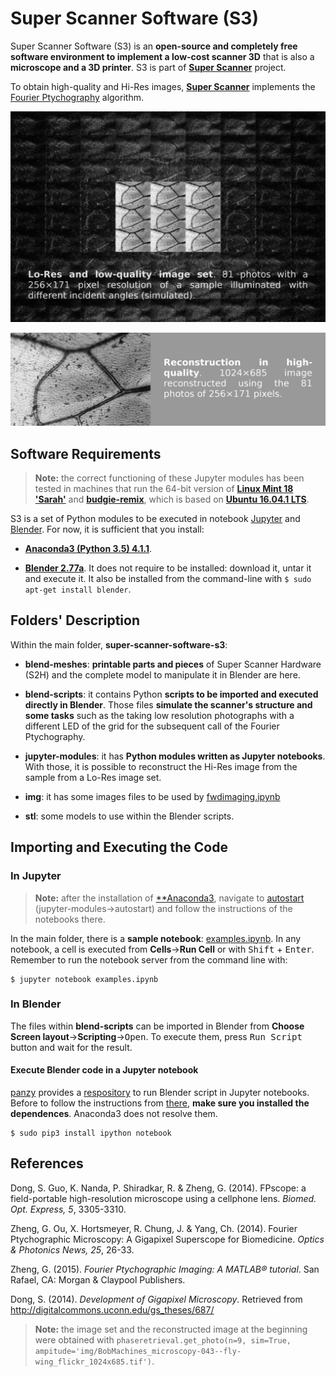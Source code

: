 Super Scanner Software (S3)
===========================

Super Scanner Software (S3) is an **open-source and completely free software environment to implement a low-cost scanner 3D** that is also a **microscope and a 3D printer**. S3 is part of [**Super Scanner**](http://www.superscanner.cl) project.

To obtain high-quality and Hi-Res images, [**Super Scanner**](http://www.superscanner.cl) implements the [Fourier Ptychography](https://sites.google.com/site/gazheng/Fourier-Ptychograph) algorithm.

![Lo-Res and Low-Quality Image Set](img/for-doc/EN_set-n9-256x171_fly-wing_flickr.jpg)

![Reconstruction in High-Quality and Hi-Res](https://github.com/josemarroquintoledo/super-scanner-software-s3/blob/master/img/for-doc/EN_Hi-Res_fly-wing_flickr_wide_2304x685.jpg)

Software Requirements
---------------------

> **Note:** the correct functioning of these Jupyter modules has been tested in machines that run the 64-bit version of **[Linux Mint 18 'Sarah'](https://www.linuxmint.com/rel_sarah_cinnamon_whatsnew.php)** and **[budgie-remix](https://budgie-remix.org)**, which is based on **[Ubuntu 16.04.1 LTS](https://wiki.ubuntu.com/XenialXerus/ReleaseNotes?_ga=1.19022523.2089693014.1474004057)**.

S3 is a set of Python modules to be executed in notebook [Jupyter](http://jupyter.org) and [Blender](https://www.blender.org). For now, it is sufficient that you install:

- [**Anaconda3 (Python 3.5) 4.1.1**](https://www.continuum.io/downloads).

- [**Blender 2.77a**](https://www.blender.org/download/). It does not require to be installed: download it, untar it and execute it. It also be installed from the command-line with ``$ sudo apt-get install blender``.

Folders' Description
--------------------
Within the main folder, **super-scanner-software-s3**:

- **blend-meshes**: **printable parts and pieces** of Super Scanner Hardware (S2H) and the complete model to manipulate it in Blender are here.

- **blend-scripts**: it contains Python **scripts to be imported and executed directly in Blender**. Those files **simulate the scanner's structure and some tasks** such as the taking low resolution photographs with a different LED of the grid for the subsequent call of the Fourier Ptychography.

- **jupyter-modules**: it has **Python modules written as Jupyter notebooks**. With those, it is possible to reconstruct the Hi-Res image from the sample from a Lo-Res image set.

- **img**: it has some images files to be used by [fwdimaging.ipynb](jupyter-modules/fwdimaging.ipynb)

- **stl**: some models to use within the Blender scripts.

Importing and Executing the Code
--------------------------------

### In Jupyter

> **Note:** after the installation of [**Anaconda3](https://www.continuum.io/downloads), navigate to [autostart](jupyter-modules/autostart) (jupyter-modules&rarr;autostart) and follow the instructions of the notebooks there.

In the main folder, there is a **sample notebook**: [examples.ipynb](examples.ipynb). In any notebook, a cell is executed from **Cells**&rarr;**Run Cell** or with <kbd>Shift</kbd> &#43; <kbd>Enter</kbd>. Remember to run the notebook server from the command line with:

```
$ jupyter notebook examples.ipynb
```

### In Blender

The files within **blend-scripts** can be imported in Blender from **Choose Screen layout**&rarr;**Scripting**&rarr;<kbd>Open</kbd>. To execute them, press <kbd>Run Script</kbd> button and wait for the result.

#### Execute Blender code in a Jupyter notebook

[panzy](https://github.com/panzi) provides a [respository](https://github.com/panzi/blender_ipython) to run Blender script in Jupyter notebooks. Before to follow the instructions from [there](https://github.com/panzi/blender_ipython), **make sure you installed the dependences**. Anaconda3 does not resolve them.

```
$ sudo pip3 install ipython notebook
```

References
----------

Dong, S. Guo, K. Nanda, P. Shiradkar, R. & Zheng, G. (2014). FPscope: a field-portable high-resolution microscope using a cellphone lens. *Biomed. Opt. Express, 5*, 3305-3310.

Zheng, G. Ou, X. Hortsmeyer, R. Chung, J. & Yang, Ch. (2014). Fourier Ptychographic Microscopy: A Gigapixel Superscope for Biomedicine. *Optics & Photonics News, 25*, 26-33.

Zheng, G. (2015). *Fourier Ptychographic Imaging: A MATLAB® tutorial*. San Rafael, CA: Morgan & Claypool Publishers.

Dong, S. (2014). *Development of Gigapixel Microscopy*. Retrieved from http://digitalcommons.uconn.edu/gs_theses/687/

> **Note:** the image set and the reconstructed image at the beginning were obtained with `phaseretrieval.get_photo(n=9, sim=True, ampitude='img/BobMachines_microscopy-043--fly-wing_flickr_1024x685.tif')`.
